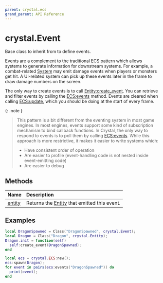 ```yaml
---
parent: crystal.ecs
grand_parent: API Reference
---
```


# crystal.Event

Base class to inherit from to define events.

Events are a complement to the traditional ECS pattern which allows systems to generate information for downstream systems. For example, a combat-related [System](system) may emit damage events when players or monsters get hit. A UI-related system can pick up these events later in the frame to draw damage numbers on the screen.

The only way to create events is to call [Entity:create_event](entity_create_event). You can retrieve and filter events by calling the [ECS:events](ecs_events) method. Events are cleared when calling [ECS:update](ecs_update), which you should be doing at the start of every frame.

{: .note }

> This pattern is a bit different from the eventing system in most game engines. In most engines, events support some kind of subscription mechanism to bind callback functions. In Crystal, the only way to respond to events is to poll them by calling [ECS:events](ecs_events). While this approach is more restrictive, it makes it easier to write systems which:
>
> - Have consistent order of operation
> - Are easier to profile (event-handling code is not nested inside event-emitting code)
> - Are easier to debug

## Methods

| Name                   | Description                                           |
| :--------------------- | :---------------------------------------------------- |
| [entity](event_entity) | Returns the [Entity](entity) that emitted this event. |

## Examples

```lua
local DragonSpawned = Class("DragonSpawned", crystal.Event);
local Dragon = Class("Dragon", crystal.Entity);
Dragon.init = function(self)
  self:create_event(DragonSpawned);
end

local ecs = crystal.ECS:new();
ecs:spawn(Dragon);
for event in pairs(ecs:events("DragonSpawned")) do
  print(event);
end
```
